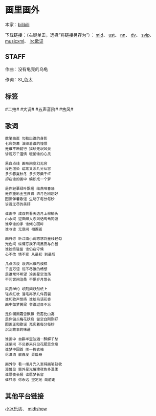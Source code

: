 # 画里画外
本家：[bilibili](https://www.bilibili.com/video/av801130122)

下载链接：（右键单击，选择“将链接另存为”）：
[mid](https://gitee.com/oxygendioxide/utau-projects/raw/master/画里画外/画里画外.mid)、
[ust](https://gitee.com/oxygendioxide/utau-projects/raw/master/画里画外/画里画外.ust)、
[nn](https://gitee.com/oxygendioxide/utau-projects/raw/master/画里画外/画里画外.nn)、
[dv](https://gitee.com/oxygendioxide/utau-projects/raw/master/画里画外/画里画外.dv)、
[svip](https://gitee.com/oxygendioxide/utau-projects/raw/master/画里画外/画里画外.svip)、
[musicxml](https://gitee.com/oxygendioxide/utau-projects/raw/master/画里画外/画里画外.musicxml)、
[lrc歌词](https://gitee.com/oxygendioxide/utau-projects/raw/master/画里画外/画里画外.lrc)

## STAFF
作曲：没有龟壳的乌龟

作词：St_色太

## 标签
#二拍# #大调# #五声音阶# #古风#

## 歌词
```
数笔曲直 勾勒出谁的身影
七彩荧幕 演绎着谁的憧憬
是谁不断前行 描绘无垠风景
诉说万千温情 暖彻谁的心灵

黑白点线 画布间变幻无穷
设色渲染 运笔又添几分从容
多少春夏秋冬 多少万紫千红
却在谁的画中 编织成一个梦

是你轻摹绿叶飘摇 绘燕啼春晓
是你重彩金玉良宵 洒月色刚刚好
图画伴着歌谣 生动了每分每秒
诉说无尽的美好

谁画中 成双共看天边月上柳梢头
山水间 迎面醉人东风话鸳鸯同游
谁牵谁的手 谁倾心回眸
谁与谁 无意间 相邂逅

画外你 听江南小调悠悠将墨线轻勾
光色间 纵情忘我不问黑夜与白昼
谁始终驻留 谁仍在守候
心不改 情不变 从最初 到最后

几点浓淡 泼洒出谁的模样
千言万语 说不尽谁的畅想
是谁常怀希望 涂画星空浩荡
不问世间沧桑 不惧岁月悠长

风姿绰约 顷刻间跃然纸上
轻点红妆 落笔再添几件霓裳
谁和歌声悠扬 谁绘鸟语花香
画中如梦黄粱 令谁过目不忘

是你铺画霜雪飘飘 云雾比山高
是你偏点梅花妖娆 留空白刚刚好
图画正和歌谣 充实着每分每秒
沉淀故事的味道

谁画中 自斟半壶浊酒一醉解千愁
迷蒙间 不见春来只见花肥思念瘦
谁梦中回首 挥一挥衣袖
尽潇洒 散白发 弄扁舟

画外你 看一缕月光入室将画笔轻收
漫瞥见 窗外星光璀璨夜色多温柔
谁愿夜长候 谁愿梦长留
谁只愿 你永远 坚定地 向前走
```

## 其他平台链接
[小冰乐坊](http://xstudio.pub/svip.html?id=130)、
[midishow](https://www.midishow.com/midi/125573.html)